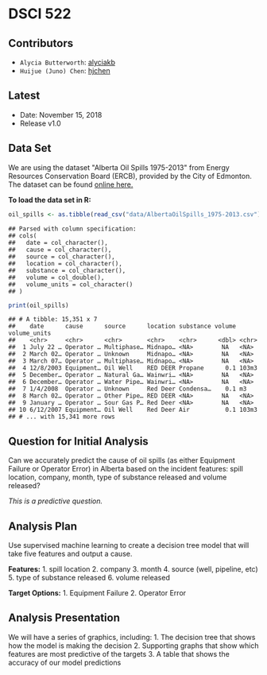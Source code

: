 DSCI 522
================

Contributors
------------

-   `Alycia Butterworth`: [alyciakb](https://github.com/alyciakb)
-   `Huijue (Juno) Chen`: [hjchen](https://github.com/hjchen)

Latest
------

-   Date: November 15, 2018
-   Release v1.0

Data Set
--------

We are using the dataset "Alberta Oil Spills 1975-2013" from Energy Resources Conservation Board (ERCB), provided by the City of Edmonton. The dataset can be found [online here.](https://data.edmonton.ca/Environmental-Services/Alberta-Oil-Spills-1975-2013/ek45-xtjs)

**To load the data set in R:**

``` r
oil_spills <- as.tibble(read_csv("data/AlbertaOilSpills_1975-2013.csv"))
```

    ## Parsed with column specification:
    ## cols(
    ##   date = col_character(),
    ##   cause = col_character(),
    ##   source = col_character(),
    ##   location = col_character(),
    ##   substance = col_character(),
    ##   volume = col_double(),
    ##   volume_units = col_character()
    ## )

``` r
print(oil_spills)
```

    ## # A tibble: 15,351 x 7
    ##    date      cause      source      location substance volume volume_units
    ##    <chr>     <chr>      <chr>       <chr>    <chr>      <dbl> <chr>       
    ##  1 July 22 … Operator … Multiphase… Midnapo… <NA>        NA   <NA>        
    ##  2 March 02… Operator … Unknown     Midnapo… <NA>        NA   <NA>        
    ##  3 March 07… Operator … Multiphase… Midnapo… <NA>        NA   <NA>        
    ##  4 12/8/2003 Equipment… Oil Well    RED DEER Propane      0.1 103m3       
    ##  5 December… Operator … Natural Ga… Wainwri… <NA>        NA   <NA>        
    ##  6 December… Operator … Water Pipe… Wainwri… <NA>        NA   <NA>        
    ##  7 1/4/2008  Operator … Unknown     Red Deer Condensa…    0.1 m3          
    ##  8 March 02… Operator … Other Pipe… RED DEER <NA>        NA   <NA>        
    ##  9 January … Operator … Sour Gas P… Red Deer <NA>        NA   <NA>        
    ## 10 6/12/2007 Equipment… Oil Well    Red Deer Air          0.1 103m3       
    ## # ... with 15,341 more rows

Question for Initial Analysis
-----------------------------

Can we accurately predict the cause of oil spills (as either Equipment Failure or Operator Error) in Alberta based on the incident features: spill location, company, month, type of substance released and volume released?

*This is a predictive question.*

Analysis Plan
-------------

Use supervised machine learning to create a decision tree model that will take five features and output a cause.

**Features:** 1. spill location 2. company 3. month 4. source (well, pipeline, etc) 5. type of substance released 6. volume released

**Target Options:** 1. Equipment Failure 2. Operator Error

Analysis Presentation
---------------------

We will have a series of graphics, including: 1. The decision tree that shows how the model is making the decision 2. Supporting graphs that show which features are most predictive of the targets 3. A table that shows the accuracy of our model predictions
